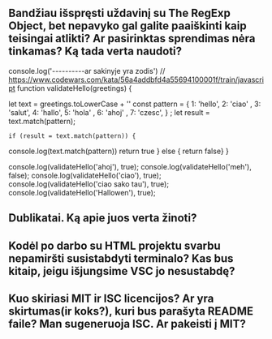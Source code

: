 ## Bandžiau išspręsti uždavinį su The RegExp Object, bet nepavyko gal galite paaiškinti kaip teisingai atlikti? Ar pasirinktas sprendimas nėra tinkamas? Ką tada verta naudoti? 
console.log('----------ar sakinyje yra zodis')
// https://www.codewars.com/kata/56a4addbfd4a55694100001f/train/javascript
function validateHello(greetings) {

  let text = greetings.toLowerCase + ''
  const pattern = {
    1: 'hello',
    2: 'ciao' ,
    3: 'salut',
    4: 'hallo',
    5: 'hola' ,
    6: 'ahoj' ,
    7: 'czesc',
  }
  ;
    let result = text.match(pattern);

    if (result = text.match(pattern)) {
console.log(text.match(pattern))
      return true
    } else { return false}
}

console.log(validateHello('ahoj'), true);
console.log(validateHello('meh'), false);
console.log(validateHello('ciao'), true);
console.log(validateHello('ciao sako tau'), true);
console.log(validateHello('Hallowen'), true);

## Dublikatai. Ką apie juos verta žinoti?

## Kodėl po darbo su HTML projektu svarbu nepamiršti susistabdyti terminalo? Kas bus kitaip, jeigu išjungsime VSC jo nesustabdę?

## Kuo skiriasi MIT ir ISC licencijos? Ar yra skirtumas(ir koks?), kuri bus parašyta README faile? Man sugeneruoja ISC. Ar pakeisti į MIT?
